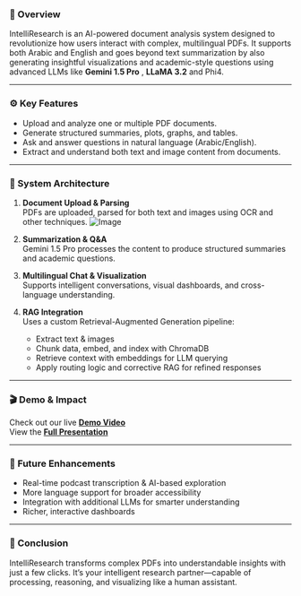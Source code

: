 ### 🎯 Overview
IntelliResearch is an AI-powered document analysis system designed to revolutionize how users interact with complex, multilingual PDFs. It supports both Arabic and English and goes beyond text summarization by also generating insightful visualizations and academic-style questions using advanced LLMs like **Gemini 1.5 Pro** , **LLaMA 3.2** and Phi4.

---

### ⚙️ Key Features
- Upload and analyze one or multiple PDF documents.
- Generate structured summaries, plots, graphs, and tables.
- Ask and answer questions in natural language (Arabic/English).
- Extract and understand both text and image content from documents.

---

### 🧠 System Architecture
1. **Document Upload & Parsing**  
   PDFs are uploaded, parsed for both text and images using OCR and other techniques.
   ![Image](https://github.com/user-attachments/assets/a6df7cf3-16ce-4873-892b-30efd68f580c)

3. **Summarization & Q&A**  
   Gemini 1.5 Pro processes the content to produce structured summaries and academic questions.

4. **Multilingual Chat & Visualization**  
   Supports intelligent conversations, visual dashboards, and cross-language understanding.

5. **RAG Integration**  
   Uses a custom Retrieval-Augmented Generation pipeline:
   - Extract text & images
   - Chunk data, embed, and index with ChromaDB
   - Retrieve context with embeddings for LLM querying
   - Apply routing logic and corrective RAG for refined responses

---

### 🎬 Demo & Impact
Check out our live [**Demo Video**](https://drive.google.com/file/d/1g5LKsKxZzSSCeGrwpXY9e-bo9_mXcfwt/view)  
View the [**Full Presentation**](https://drive.google.com/file/d/1relEJzb5GFxtIVp2kOb8oUDTchjdoyVV/view)

---

### 🚀 Future Enhancements
- Real-time podcast transcription & AI-based exploration  
- More language support for broader accessibility  
- Integration with additional LLMs for smarter understanding  
- Richer, interactive dashboards

---

### 🙌 Conclusion
IntelliResearch transforms complex PDFs into understandable insights with just a few clicks. It’s your intelligent research partner—capable of processing, reasoning, and visualizing like a human assistant.


